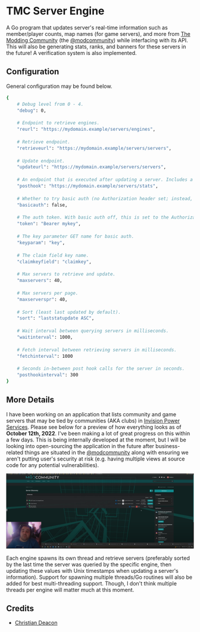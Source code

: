 # TMC Server Engine
A Go program that updates server's real-time information such as member/player counts, map names (for game servers), and more from [The Modding Community](https://moddingcommunity.com/) (the [@modcommunity](https://github.com/modcommunity)) while interfacing with its API. This will also be generating stats, ranks, and banners for these servers in the future! A verification system is also implemented.

## Configuration
General configuration may be found below.

```bash
{
    # Debug level from 0 - 4.
    "debug": 0,
    
    # Endpoint to retrieve engines.
    "reurl": "https://mydomain.example/servers/engines",

    # Retrieve endpoint.
    "retrieveurl": "https://mydomain.example/servers/servers",
    
    # Update endpoint.
    "updateurl": "https://mydomain.example/servers/servers",

    # An endpoint that is executed after updating a server. Includes a min time interval and very great for stats.
    "posthook": "https://mydomain.example/servers/stats",

    # Whether to try basic auth (no Authorization header set; instead, sets a GET query key).
    "basicauth": false,

    # The auth token. With basic auth off, this is set to the Authorization header without things like "Bearer".
    "token": "Bearer mykey",

    # The key parameter GET name for basic auth.
    "keyparam": "key",

    # The claim field key name.
    "claimkeyfield": "claimkey",

    # Max servers to retrieve and update.
    "maxservers": 40,

    # Max servers per page.
    "maxserverspr": 40,

    # Sort (least last updated by default).
    "sort": "laststatupdate ASC",

    # Wait interval between querying servers in milliseconds.
    "waitinterval": 1000,

    # Fetch interval between retrieving servers in milliseconds.
    "fetchinterval": 1000

    # Seconds in-between post hook calls for the server in seconds.
    "posthookinterval": 300
}
```

## More Details
I have been working on an application that lists community and game servers that may be tied by communities (AKA clubs) in [Invision Power Services](https://invisioncommunity.com/). Please see below for a preview of how everything looks as of **October 12th, 2022**. I've been making a lot of great progress on this within a few days. This is being internally developed at the moment, but I will be looking into open-sourcing the application in the future after business-related things are situated in the [@modcommunity](https://github.com/modcommunity) along with ensuring we aren't putting user's security at risk (e.g. having multiple views at source code for any potential vulnerabilities).

<a href="https://www.youtube.com/watch?v=p23e6uXsmtk" target="_blank"><img src="misc/video_preview.png" data-canonical-src="https://github.com/gamemann/tmc-servers-engine/misc/video_preview.png" /></a>

Each engine spawns its own thread and retrieve servers (preferably sorted by the last time the server was queried by the specific engine, then updating these values with Unix timestamps when updating a server's information). Support for spawning multiple threads/Go routines will also be added for best multi-threading support. Though, I don't think multiple threads per engine will matter much at this moment.

## Credits
* [Christian Deacon](https://github.com/gamemann)